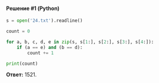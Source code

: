 #### Решение #1 (Python)
```python
s = open('24.txt').readline()

count = 0

for a, b, c, d, e in zip(s, s[1:], s[2:], s[3:], s[4:]):
	if (a == e) and (b == d):
		count += 1

print(count)
```
**Ответ:** 1521.

